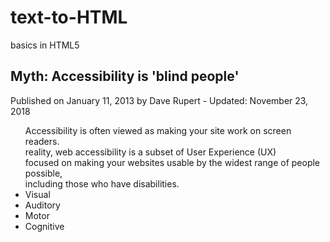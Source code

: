 # text-to-HTML
basics in HTML5

<head>
<title>text to html</title>
</head>
<body>
<article>
        
  <h1>Myth: Accessibility is 'blind people'</h1>
  <p> <italic> Published on January 11, 2013 by Dave Rupert - Updated: November 23, 2018 </italic> <br>
<ul>
        Accessibility is often viewed as making your site work on screen readers.  <br> 
        reality, web accessibility is a subset of User Experience (UX) <br>
         focused on making your websites usable by the widest range of people possible, <br>
          including those who have disabilities.
<li>Visual</li>
    <li>Auditory</li>
        <li>Motor</li>
            <li>Cognitive</li>
               
</ul>
</p>
</article>

</body>
